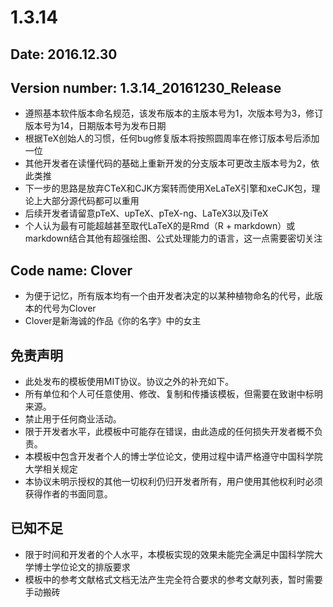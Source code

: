 # 1.3.14
## Date: 2016.12.30
## Version number: 1.3.14_20161230_Release
- 遵照基本软件版本命名规范，该发布版本的主版本号为1，次版本号为3，修订版本号为14，日期版本号为发布日期
- 根据TeX创始人的习惯，任何bug修复版本将按照圆周率在修订版本号后添加一位
- 其他开发者在读懂代码的基础上重新开发的分支版本可更改主版本号为2，依此类推
- 下一步的思路是放弃CTeX和CJK方案转而使用XeLaTeX引擎和xeCJK包，理论上大部分源代码都可以重用
- 后续开发者请留意pTeX、upTeX、pTeX-ng、LaTeX3以及iTeX
- 个人认为最有可能超越甚至取代LaTeX的是Rmd（R + markdown）或markdown结合其他有超强绘图、公式处理能力的语言，这一点需要密切关注

## Code name: Clover 
- 为便于记忆，所有版本均有一个由开发者决定的以某种植物命名的代号，此版本的代号为Clover
- Clover是新海诚的作品《你的名字》中的女主

## 免责声明
- 此处发布的模板使用MIT协议。协议之外的补充如下。
- 所有单位和个人可任意使用、修改、复制和传播该模板，但需要在致谢中标明来源。
- 禁止用于任何商业活动。
- 限于开发者水平，此模板中可能存在错误，由此造成的任何损失开发者概不负责。
- 本模板中包含开发者个人的博士学位论文，使用过程中请严格遵守中国科学院大学相关规定
- 本协议未明示授权的其他一切权利仍归开发者所有，用户使用其他权利时必须获得作者的书面同意。

## 已知不足
- 限于时间和开发者的个人水平，本模板实现的效果未能完全满足中国科学院大学博士学位论文的排版要求
- 模板中的参考文献格式文档无法产生完全符合要求的参考文献列表，暂时需要手动搬砖
      
